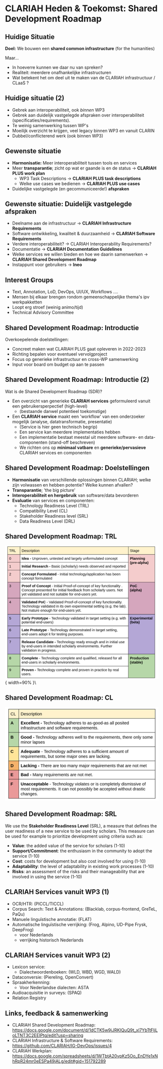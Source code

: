 # CLARIAH Heden & Toekomst: Shared Development Roadmap

## Huidige Situatie

**Doel:** We bouwen een **shared common infrastructure** (for the humanities)

Maar...

* In hoeverre kunnen we daar nu van spreken?
* Realiteit: meerdere onafhankelijke infrastructuren
* Wat betekent het om deel uit te maken van de CLARIAH infrastructuur / CLaaS ?

## Huidige situatie (2)

* Gebrek aan interoperabiliteit, ook *binnen* WP3
* Gebrek aan duidelijk vastgelegde afspraken over interoperabiliteit
  (specificaties/requirements).
* Te weinig samenwerking tussen WP's
* Moeilijk overzicht te krijgen, veel legacy binnen WP3 en vanuit CLARIN
* Dubbel/conflicterend werk (ook binnen WP3)

## Gewenste situatie

* **Harmonisatie:** Meer interoperabiliteit tussen tools en services
* Meer **transparantie**; zicht op wat er gaande is en de status -> **CLARIAH PLUS work plan**
    * WP3 Task Descriptions -> **CLARIAH PLUS task descriptions**
    * Welke use cases we bedienen -> **CLARIAH PLUS use cases**
* Duidelijke vastgelegde (en gecommuniceerde!) **afspraken**

## Gewenste situatie: Duidelijk vastgelegde afspraken

* Deelname aan de infrastructuur -> **CLARIAH Infrastructure Requirements**
* Software ontwikkeling, kwaliteit & duurzaamheid  -> **CLARIAH Software Requirements**
* Verdere interoperabiliteit? -> CLARIAH Interoperability Requirements?
* Documentatie -> **CLARIAH Documentation Guidelines**
* Welke services we willen bieden en hoe we daarin samenwerken -> **CLARIAH Shared Development Roadmap**
* Instappunt voor gebruikers -> **Ineo**

## Interest Groups

* Text, Annotation, LoD, DevOps, UI/UX, Workflows ....
* Mensen bij elkaar brengen rondom gemeenschappelijke thema's ipv werkpakketten
* Loopt erg stroef (weinig animo/tijd)
* Technical Advisory Committee

## Shared Development Roadmap: Introductie

Overkoepelende doelstellingen:

* Concreet maken wat CLARIAH PLUS gaat opleveren in 2022-2023
* Richting bepalen voor eventueel vervolgproject
* Focus op generieke infrastructuur en cross-WP samenwerking
* Input voor board om budget op aan te passen

## Shared Development Roadmap: Introductie (2)

Wat is de Shared Development Roadmap (SDR)?

* Een overzicht van generieke **CLARIAH services** geformuleerd vanuit een gebruikersperpectief (high-level)
    * (bestaande danwel potentieel toekomstige)
* Een **CLARIAH service** maakt een 'workflow' van een onderzoeker mogelijk (analyse, datatransformatie, presentatie)
    * (Service is hier geen technisch begrip)
    * Een service kan meerdere implementaties hebben
    * Een implementatie bestaat meestal uit meerdere software- en data-componenten (stand-off beschreven)
    * We richten ons op **minimaal vatbare** en **generieke/pervasieve** CLARIAH services en componenten

## Shared Development Roadmap: Doelstellingen

* **Harmonisatie** van verschillende oplossingen binnen CLARIAH; welke zijn volwassen en hebben potentie?
  Welke kunnen afvallen?
* **Transparantie**; 'the big picture'
* **Interoperabiliteit en hergebruik** van software/data bevorderen
* **Evaluatie** van services en componenten:
    * Technology Readiness Level (TRL)
    * Compatibility Level (CL)
    * Stakeholder Readiness level (SRL)
    * Data Readiness Level (DRL)

## Shared Development Roadmap: TRL

![TRL](assets/trl.png){ width=90% }\

## Shared Development Roadmap: CL

![CL](assets/cl.png)

## Shared Development Roadmap: SRL

We use the **Stakeholder Readiness Level** (SRL), a measure that defines the user
readiness of a new service to be used by scholars. This measure can be used for
example to prioritize development using criteria such as:

* **Value**: the added value of the service for scholars (1-10)
* **Support/Commitment**: the enthusiasm in the community to adopt the service (1-10)
* **Cost**: costs for development but also cost involved for using (1-10)
* **Adaptability**: the level of adaptability in existing work processes (1-10)
* **Risks**: an assessment of the risks and their manageability that are involved in using the service (1-10)


## CLARIAH Services vanuit WP3 (1)

* OCR/HTR: (PICCL/TICCL)
* Corpus Search: Text & Annotations:  (Blacklab, corpus-frontend, GreTeL, PaQu)
* Manuele linguïstische annotatie: (FLAT)
* Automatische linguïstische verrijking: (Frog, Alpino, UD-Pipe Frysk, DeepFrog)
    * voor Nederlands
    * verrijking historisch Nederlands

## CLARIAH Services vanuit WP3 (2)

* Lexicon service:
    * Dialectwoordenboeken: (WLD, WBD, WGD, WALD)
* Dataconversie: (Piereling, OpenConvert)
* Spraakherkenning:
    * Voor Nederlandse dialecten: ASTA
* Audioacquisitie in surveys: (SPAQ)
* Relation Registry

## Links, feedback & samenwerking

* CLARIAH Shared Development Roadmap:
  https://docs.google.com/document/d/1dCTK5w9jJRKIQuQ9t_xl7YbTtFljLoLTNT3C2EEIPtg/edit?usp=sharing
* CLARIAH Infrastructure & Software Requirements:
  https://github.com/CLARIAH/IG-DevOps/issues/4
* CLARIAH Werkplan:
  https://docs.google.com/spreadsheets/d/1WTbtA20vpKz5Oo_EnDYe1xNhRpR24mr0eESPa49jALg/edit#gid=151792289


